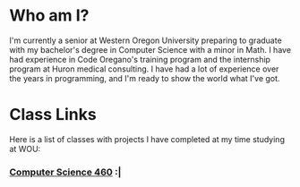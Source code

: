 # Who am I?
I'm currently a senior at Western Oregon University preparing to graduate with my bachelor's degree in Computer Science with a minor in Math. I have had experience in Code Oregano's training program and the internship program at Huron medical consulting. I have had a lot of experience over the years in programming, and I'm ready to show the world what I've got.

# Class Links
Here is a list of classes with projects I have completed at my time studying at WOU:

### [Computer Science 460](portfolio/cls-cs460.md) :|